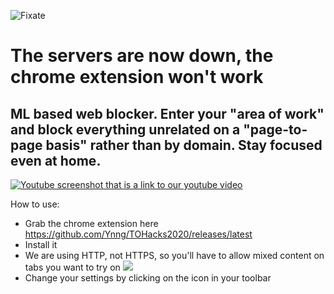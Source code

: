 ![Fixate](https://cdn.discordapp.com/attachments/582279972287414275/706511170663612436/Logo.png)
# The servers are now down, the chrome extension won't work
## ML based web blocker. Enter your "area of work" and block everything unrelated on a "page-to-page basis" rather than by domain. Stay focused even at home. 

[![Youtube screenshot that is a link to our youtube video](https://i.imgur.com/BTcW7xY.png)](https://www.youtube.com/watch?v=FlUhG99RqHs)

How to use:
* Grab the chrome extension here https://github.com/Ynng/TOHacks2020/releases/latest
* Install it
* We are using HTTP, not HTTPS, so you'll have to allow mixed content on tabs you want to try on
![](https://cdn.discordapp.com/attachments/582279972287414275/706510452041187428/unknown.png)
* Change your settings by clicking on the icon in your toolbar
